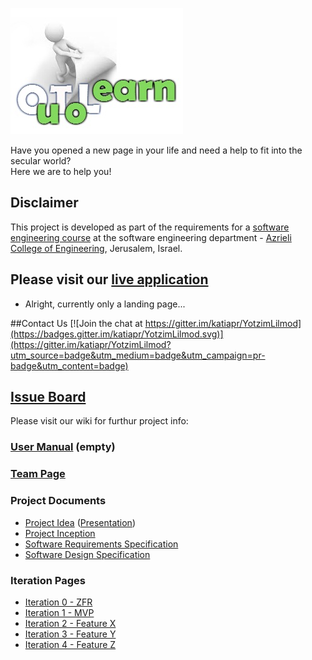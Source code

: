 
![project logo (this one is taken from basecamp)](https://github.com/katiapr/YotzimLilmod/blob/master/Untitled.jpg)

Have you opened a new page in your life and need a help to fit into the secular world?
<br/>
Here we are to help you!

## Disclaimer
This project is developed as part of the requirements for a [software engineering course](https://github.com/jce-il/se-class/wiki) at the software engineering department - [Azrieli College of Engineering](http://www.jce.ac.il/), Jerusalem, Israel.




## Please visit our [live application](https://demo.reactstarterkit.com/)
- Alright, currently only a landing page...


##Contact Us
[![Join the chat at https://gitter.im/katiapr/YotzimLilmod](https://badges.gitter.im/katiapr/YotzimLilmod.svg)](https://gitter.im/katiapr/YotzimLilmod?utm_source=badge&utm_medium=badge&utm_campaign=pr-badge&utm_content=badge)

## [Issue Board](https://huboard.com/robi-y/seproject-team-template#/)

Please visit our wiki for furthur project info: 

### [User Manual](../../wiki/user-manual) (empty)

### [Team Page](../../wiki/team)

### Project Documents
- [Project Idea](docs/idea.pdf) ([Presentation](docs/idea-slides.pdf))
- [Project Inception](../../wiki/inception)
- [Software Requirements Specification](../../wiki/srs)
- [Software Design Specification](../../wiki/sds)

### Iteration Pages
- [Iteration 0 - ZFR](../../wiki/iter0-zfr)
- [Iteration 1 - MVP]()
- [Iteration 2 - Feature X]()
- [Iteration 3 - Feature Y]()
- [Iteration 4 - Feature Z]()



